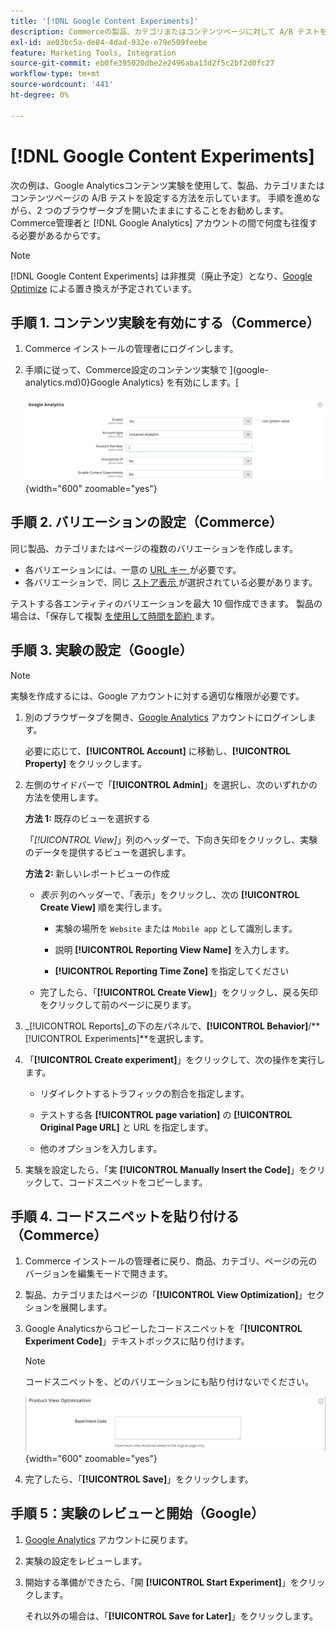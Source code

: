 ```yaml
---
title: '[!DNL Google Content Experiments]'
description: Commerceの製品、カテゴリまたはコンテンツページに対して A/B テストを使用  [!DNL Google Content Experiments]  設定する方法を説明します。
exl-id: ae03bc5a-de84-4dad-932e-e79e509feebe
feature: Marketing Tools, Integration
source-git-commit: eb0fe395020dbe2e2496aba13d2f5c2bf2d0fc27
workflow-type: tm+mt
source-wordcount: '441'
ht-degree: 0%

---
```


# [!DNL Google Content Experiments]

次の例は、Google Analyticsコンテンツ実験を使用して、製品、カテゴリまたはコンテンツページの A/B テストを設定する方法を示しています。 手順を進めながら、2 つのブラウザータブを開いたままにすることをお勧めします。Commerce管理者と [!DNL Google Analytics] アカウントの間で何度も往復する必要があるからです。

>[!NOTE]
>
>[!DNL Google Content Experiments] は非推奨（廃止予定）となり、[Google Optimize](https://support.google.com/optimize/answer/7084762?hl=en) による置き換えが予定されています。

## 手順 1. コンテンツ実験を有効にする（Commerce）

1. Commerce インストールの管理者にログインします。

1. 手順に従って、Commerce設定のコンテンツ実験で ](google-analytics.md)0}Google Analytics} を有効にします。[

   ![Sales configuration - Google API - Google Analytics](../configuration-reference/sales/assets/google-api-analytics-ee.png){width="600" zoomable="yes"}

## 手順 2. バリエーションの設定（Commerce）

同じ製品、カテゴリまたはページの複数のバリエーションを作成します。

- 各バリエーションには、一意の [URL キー ](../catalog/catalog-urls.md) が必要です。
- 各バリエーションで、同じ [ ストア表示 ](../getting-started/websites-stores-views.md#scope-settings) が選択されている必要があります。

テストする各エンティティのバリエーションを最大 10 個作成できます。 製品の場合は、「保存して複製 [ を使用して時間を節約 ](../catalog/product-workspace.md) ます。

## 手順 3. 実験の設定（Google）

>[!NOTE]
>
>実験を作成するには、Google アカウントに対する適切な権限が必要です。

1. 別のブラウザータブを開き、[Google Analytics][2] アカウントにログインします。

   必要に応じて、**[!UICONTROL Account]** に移動し、**[!UICONTROL Property]** をクリックします。

1. 左側のサイドバーで「**[!UICONTROL Admin]**」を選択し、次のいずれかの方法を使用します。

   **方法 1:** 既存のビューを選択する

   「_[!UICONTROL View]_」列のヘッダーで、下向き矢印をクリックし、実験のデータを提供するビューを選択します。

   **方法 2:** 新しいレポートビューの作成

   - _表示_ 列のヘッダーで、「表示」をクリックし、次の **[!UICONTROL Create View]** 順を実行します。

      - 実験の場所を `Website` または `Mobile app` として識別します。

      - 説明 **[!UICONTROL Reporting View Name]** を入力します。

      - **[!UICONTROL Reporting Time Zone]** を指定してください

   - 完了したら、「**[!UICONTROL Create View]**」をクリックし、戻る矢印をクリックして前のページに戻ります。

1. _[!UICONTROL Reports]_の下の左パネルで、**[!UICONTROL Behavior]**/**[!UICONTROL Experiments]**を選択します。

1. 「**[!UICONTROL Create experiment]**」をクリックして、次の操作を実行します。

   - リダイレクトするトラフィックの割合を指定します。

   - テストする各 **[!UICONTROL page variation]** の **[!UICONTROL Original Page URL]** と URL を指定します。

   - 他のオプションを入力します。

1. 実験を設定したら、「実 **[!UICONTROL Manually Insert the Code]**」をクリックして、コードスニペットをコピーします。

## 手順 4. コードスニペットを貼り付ける（Commerce）

1. Commerce インストールの管理者に戻り、商品、カテゴリ、ページの元のバージョンを編集モードで開きます。

1. 製品、カテゴリまたはページの「**[!UICONTROL View Optimization]**」セクションを展開します。

1. Google Analyticsからコピーしたコードスニペットを「**[!UICONTROL Experiment Code]**」テキストボックスに貼り付けます。

   >[!NOTE]
   >
   >コードスニペットを、どのバリエーションにも貼り付けないでください。

   ![ 製品表示の最適化 ](../catalog/assets/product-view-optimization.png){width="600" zoomable="yes"}

1. 完了したら、「**[!UICONTROL Save]**」をクリックします。

## 手順 5：実験のレビューと開始（Google）

1. [Google Analytics][2] アカウントに戻ります。

1. 実験の設定をレビューします。

1. 開始する準備ができたら、「開 **[!UICONTROL Start Experiment]**」をクリックします。

   それ以外の場合は、「**[!UICONTROL Save for Later]**」をクリックします。


[2]: https://analytics.google.com/
